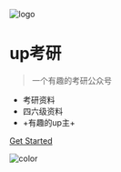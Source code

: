 ![logo](http://qjl988-tuchuang.oss-cn-beijing.aliyuncs.com/img/202210290138180.png)

# up考研

> 一个有趣的考研公众号

- 考研资料
- 四六级资料
- +有趣的up主+

<!-- [GitHub](https://github.com/docsifyjs/docsify/) -->
[Get Started](https://qjl988.github.io/#/update)

<!-- 背景图片 -->

<!-- ![](_media/bg.png) -->

<!-- 背景色 -->

![color](#f0f0f0)
